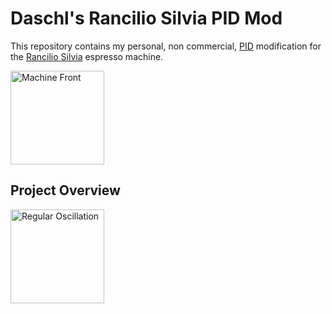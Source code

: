 # Daschl's Rancilio Silvia PID Mod

This repository contains my personal, non commercial, [PID](https://en.wikipedia.org/wiki/PID_controller) modification for the [Rancilio Silvia](https://www.ranciliogroup.com/rancilio/silvia/silvia/) espresso machine.

<img src="/daschl/rusty-pid/blob/master/docs/silvia-front.jpg" alt="Machine Front" height="150" />

## Project Overview

<img src="/daschl/rusty-pid/blob/master/docs/oscillation.png" alt="Regular Oscillation" height="150" />